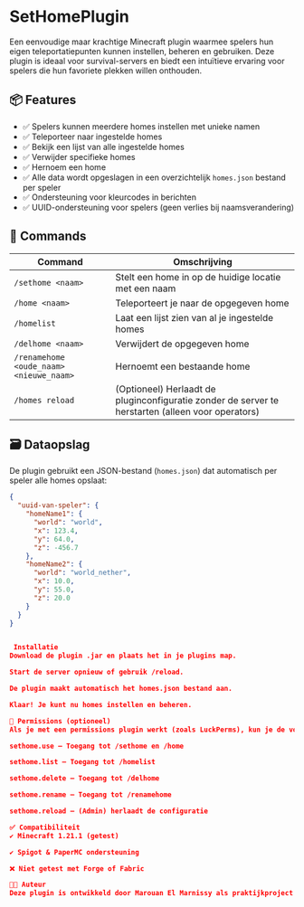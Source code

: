 # SetHomePlugin

Een eenvoudige maar krachtige Minecraft plugin waarmee spelers hun eigen teleportatiepunten kunnen instellen, beheren en gebruiken. Deze plugin is ideaal voor survival-servers en biedt een intuïtieve ervaring voor spelers die hun favoriete plekken willen onthouden.

## 📦 Features

- ✅ Spelers kunnen meerdere homes instellen met unieke namen
- ✅ Teleporteer naar ingestelde homes
- ✅ Bekijk een lijst van alle ingestelde homes
- ✅ Verwijder specifieke homes
- ✅ Hernoem een home
- ✅ Alle data wordt opgeslagen in een overzichtelijk `homes.json` bestand per speler
- ✅ Ondersteuning voor kleurcodes in berichten
- ✅ UUID-ondersteuning voor spelers (geen verlies bij naamsverandering)

## 📜 Commands

| Command | Omschrijving |
|--------|--------------|
| `/sethome <naam>` | Stelt een home in op de huidige locatie met een naam |
| `/home <naam>` | Teleporteert je naar de opgegeven home |
| `/homelist` | Laat een lijst zien van al je ingestelde homes |
| `/delhome <naam>` | Verwijdert de opgegeven home |
| `/renamehome <oude_naam> <nieuwe_naam>` | Hernoemt een bestaande home |
| `/homes reload` | (Optioneel) Herlaadt de pluginconfiguratie zonder de server te herstarten (alleen voor operators) |

## 🗃️ Dataopslag

De plugin gebruikt een JSON-bestand (`homes.json`) dat automatisch per speler alle homes opslaat:

```json
{
  "uuid-van-speler": {
    "homeName1": {
      "world": "world",
      "x": 123.4,
      "y": 64.0,
      "z": -456.7
    },
    "homeName2": {
      "world": "world_nether",
      "x": 10.0,
      "y": 55.0,
      "z": 20.0
    }
  }
}


 Installatie
Download de plugin .jar en plaats het in je plugins map.

Start de server opnieuw of gebruik /reload.

De plugin maakt automatisch het homes.json bestand aan.

Klaar! Je kunt nu homes instellen en beheren.

🔐 Permissions (optioneel)
Als je met een permissions plugin werkt (zoals LuckPerms), kun je de volgende rechten instellen:

sethome.use – Toegang tot /sethome en /home

sethome.list – Toegang tot /homelist

sethome.delete – Toegang tot /delhome

sethome.rename – Toegang tot /renamehome

sethome.reload – (Admin) herlaadt de configuratie

✅ Compatibiliteit
✔ Minecraft 1.21.1 (getest)

✔ Spigot & PaperMC ondersteuning

❌ Niet getest met Forge of Fabric

🧑‍💻 Auteur
Deze plugin is ontwikkeld door Marouan El Marnissy als praktijkproject voor zijn MBO Software Development opleiding aan Curio.
